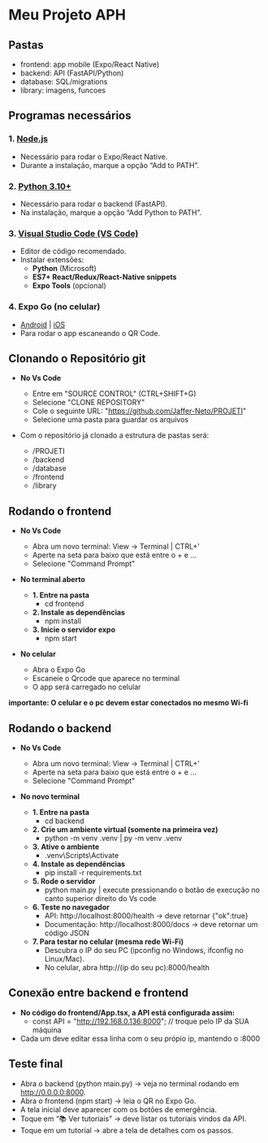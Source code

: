 # Meu Projeto APH

## Pastas
- frontend: app mobile (Expo/React Native)
- backend: API (FastAPI/Python)
- database: SQL/migrations
- library: imagens, funcoes

## Programas necessários
### 1. [**Node.js**](https://nodejs.org/en/)
- Necessário para rodar o Expo/React Native.
- Durante a instalação, marque a opção “Add to PATH”.

### 2. [**Python 3.10+**](https://www.python.org/downloads/)
- Necessário para rodar o backend (FastAPI).
- Na instalação, marque a opção “Add Python to PATH”.

### 3. [**Visual Studio Code (VS Code)**](https://code.visualstudio.com/Download)  
   - Editor de código recomendado.  
   - Instalar extensões:  
     - **Python** (Microsoft)  
     - **ES7+ React/Redux/React-Native snippets**  
     - **Expo Tools** (opcional)

### 4. Expo Go (no celular)  
   - [Android](https://play.google.com/store/apps/details?id=host.exp.exponent) | [iOS](https://apps.apple.com/app/expo-go/id982107779)  
   - Para rodar o app escaneando o QR Code.

## Clonando o Repositório git
-  **No Vs Code**
    - Entre em "SOURCE CONTROL" (CTRL+SHIFT+G)
    - Selecione "CLONE REPOSITORY"
    - Cole o seguinte URL: "https://github.com/Jaffer-Neto/PROJETI"
    - Selecione uma pasta para guardar os arquivos

- Com o repositório já clonado a estrutura de pastas será:
    - /PROJETI
    - /backend
    - /database
    - /frontend
    - /library

## Rodando o frontend
- **No Vs Code**
    - Abra um novo terminal: View -> Terminal | CTRL+'
    - Aperte na seta para baixo que está entre o + e ...
    - Selecione "Command Prompt"

- **No terminal aberto**
    - **1. Entre na pasta**
        - cd frontend
    - **2. Instale as dependências**
        - npm install
    - **3. Inicie o servidor expo**
        - npm start

- **No celular**
    - Abra o Expo Go
    - Escaneie o Qrcode que aparece no terminal
    - O app será carregado no celular

__importante: O celular e o pc devem estar conectados no mesmo Wi-fi__

## Rodando o backend
- **No Vs Code**
    - Abra um novo terminal: View -> Terminal | CTRL+'
    - Aperte na seta para baixo que está entre o + e ...
    - Selecione "Command Prompt"

- **No novo terminal**
    - **1. Entre na pasta**
        - cd backend
    - **2. Crie um ambiente virtual (somente na primeira vez)**
        - python -m venv .venv  |  py -m venv .venv
    - **3. Ative o ambiente**
        - .venv\Scripts\Activate
    - **4. Instale as dependências**
        - pip install -r requirements.txt
    - **5. Rode o servidor**
        - python main.py  |  execute pressionando o botão de execução no canto superior direito do Vs code
    - **6. Teste no navegador**
        - API: http://localhost:8000/health -> deve retornar {"ok":true}
        - Documentação: http://localhost:8000/docs -> deve retornar um código JSON
    - **7. Para testar no celular (mesma rede Wi-Fi)**
        - Descubra o IP do seu PC (ipconfig no Windows, ifconfig no Linux/Mac).
        - No celular, abra http://(ip do seu pc):8000/health

## Conexão entre backend e frontend
- **No código do frontend/App.tsx, a API está configurada assim:**
    - const API = "http://192.168.0.136:8000"; // troque pelo IP da SUA máquina
- Cada um deve editar essa linha com o seu própio ip, mantendo o :8000

## Teste final
- Abra o backend (python main.py) → veja no terminal rodando em http://0.0.0.0:8000.
- Abra o frontend (npm start) → leia o QR no Expo Go.
- A tela inicial deve aparecer com os botões de emergência.
- Toque em “📚 Ver tutoriais” → deve listar os tutoriais vindos da API.
- Toque em um tutorial → abre a tela de detalhes com os passos.
